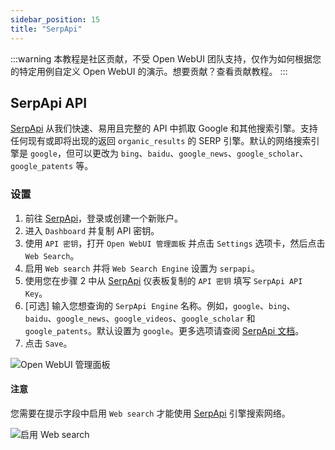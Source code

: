 ```yaml
---
sidebar_position: 15
title: "SerpApi"
---
```


:::warning
本教程是社区贡献，不受 Open WebUI 团队支持，仅作为如何根据您的特定用例自定义 Open WebUI 的演示。想要贡献？查看贡献教程。
:::

## SerpApi API

[SerpApi](https://serpapi.com/) 从我们快速、易用且完整的 API 中抓取 Google 和其他搜索引擎。支持任何现有或即将出现的返回 `organic_results` 的 SERP 引擎。默认的网络搜索引擎是 `google`，但可以更改为 `bing`、`baidu`、`google_news`、`google_scholar`、`google_patents` 等。

### 设置

1. 前往 [SerpApi](https://serpapi.com/)，登录或创建一个新账户。
2. 进入 `Dashboard` 并复制 API 密钥。
3. 使用 `API 密钥`，打开 `Open WebUI 管理面板` 并点击 `Settings` 选项卡，然后点击 `Web Search`。
4. 启用 `Web search` 并将 `Web Search Engine` 设置为 `serpapi`。
5. 使用您在步骤 2 中从 [SerpApi](https://serpapi.com/) 仪表板复制的 `API 密钥` 填写 `SerpApi API Key`。
6. [可选] 输入您想查询的 `SerpApi Engine` 名称。例如，`google`、`bing`、`baidu`、`google_news`、`google_videos`、`google_scholar` 和 `google_patents`。默认设置为 `google`。更多选项请查阅 [SerpApi 文档](https://serpapi.com/dashboard)。
7. 点击 `Save`。

![Open WebUI 管理面板](/images/tutorial_serpapi_search.png)

#### 注意

您需要在提示字段中启用 `Web search` 才能使用 [SerpApi](https://serpapi.com/) 引擎搜索网络。

![启用 Web search](/images/enable_web_search.png)
